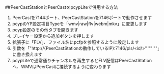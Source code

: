 ##PeerCastStationとPeerCastをpcypLiteで併用する方法

 1. PeerCastを7144ポート、PeerCastStationを7146ポートで動作させます
 2. pcypのYP設定項目Typeを「wmv|raw|flv|webm|mkv」に変更します
 3. pcyp設定のその他タブを開きます
 4. プレイヤー設定から追加ボタンを押します
 5. 拡張子に「FLV」、ファイル名にpcfpを参照するように設定します
 6. 引数を「"http://{PeerCastStationの動作しているIP}:7146/pls/&lt;id/&gt;" "<channelname/>" "<direct/>"」に書き換えます
 7. pcypLiteで通常通りチャンネルを再生するとFLV配信はPeerCastStationへ、WMVはPeerCastに接続するように変わります
